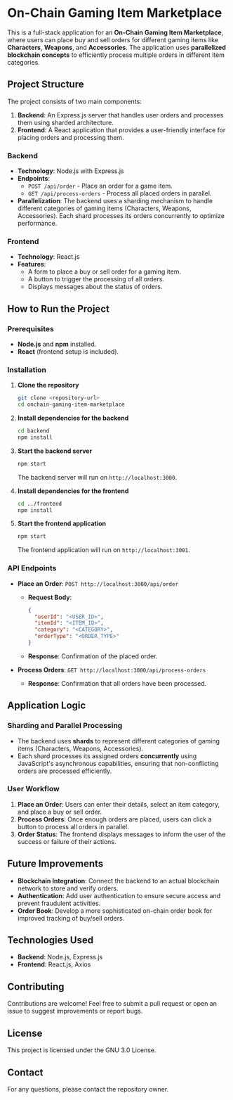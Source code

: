 # On-Chain Gaming Item Marketplace

This is a full-stack application for an **On-Chain Gaming Item Marketplace**, where users can place buy and sell orders for different gaming items like **Characters**, **Weapons**, and **Accessories**. The application uses **parallelized blockchain concepts** to efficiently process multiple orders in different item categories.

## Project Structure

The project consists of two main components:

1. **Backend**: An Express.js server that handles user orders and processes them using sharded architecture.
2. **Frontend**: A React application that provides a user-friendly interface for placing orders and processing them.

### Backend

- **Technology**: Node.js with Express.js
- **Endpoints**:
  - `POST /api/order` - Place an order for a game item.
  - `GET /api/process-orders` - Process all placed orders in parallel.
- **Parallelization**: The backend uses a sharding mechanism to handle different categories of gaming items (Characters, Weapons, Accessories). Each shard processes its orders concurrently to optimize performance.

### Frontend

- **Technology**: React.js
- **Features**:
  - A form to place a buy or sell order for a gaming item.
  - A button to trigger the processing of all orders.
  - Displays messages about the status of orders.

## How to Run the Project

### Prerequisites

- **Node.js** and **npm** installed.
- **React** (frontend setup is included).

### Installation

1. **Clone the repository**
   ```sh
   git clone <repository-url>
   cd onchain-gaming-item-marketplace
   ```

2. **Install dependencies for the backend**
   ```sh
   cd backend
   npm install
   ```

3. **Start the backend server**
   ```sh
   npm start
   ```
   The backend server will run on `http://localhost:3000`.

4. **Install dependencies for the frontend**
   ```sh
   cd ../frontend
   npm install
   ```

5. **Start the frontend application**
   ```sh
   npm start
   ```
   The frontend application will run on `http://localhost:3001`.

### API Endpoints

- **Place an Order**: `POST http://localhost:3000/api/order`
  - **Request Body**:
    ```json
    {
      "userId": "<USER_ID>",
      "itemId": "<ITEM_ID>",
      "category": "<CATEGORY>",
      "orderType": "<ORDER_TYPE>"
    }
    ```
  - **Response**: Confirmation of the placed order.

- **Process Orders**: `GET http://localhost:3000/api/process-orders`
  - **Response**: Confirmation that all orders have been processed.

## Application Logic

### Sharding and Parallel Processing

- The backend uses **shards** to represent different categories of gaming items (Characters, Weapons, Accessories).
- Each shard processes its assigned orders **concurrently** using JavaScript's asynchronous capabilities, ensuring that non-conflicting orders are processed efficiently.

### User Workflow

1. **Place an Order**: Users can enter their details, select an item category, and place a buy or sell order.
2. **Process Orders**: Once enough orders are placed, users can click a button to process all orders in parallel.
3. **Order Status**: The frontend displays messages to inform the user of the success or failure of their actions.

## Future Improvements

- **Blockchain Integration**: Connect the backend to an actual blockchain network to store and verify orders.
- **Authentication**: Add user authentication to ensure secure access and prevent fraudulent activities.
- **Order Book**: Develop a more sophisticated on-chain order book for improved tracking of buy/sell orders.

## Technologies Used

- **Backend**: Node.js, Express.js
- **Frontend**: React.js, Axios

## Contributing

Contributions are welcome! Feel free to submit a pull request or open an issue to suggest improvements or report bugs.

## License

This project is licensed under the GNU 3.0 License.

## Contact

For any questions, please contact the repository owner.


